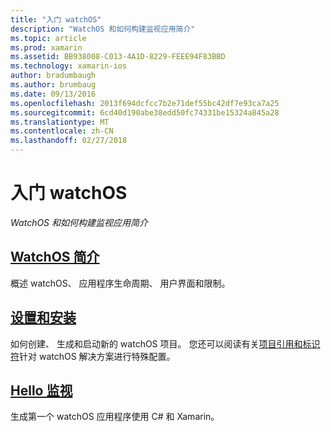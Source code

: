 ```yaml
---
title: "入门 watchOS"
description: "WatchOS 和如何构建监视应用简介"
ms.topic: article
ms.prod: xamarin
ms.assetid: BB938008-C013-4A1D-8229-FEEE94F83BBD
ms.technology: xamarin-ios
author: bradumbaugh
ms.author: brumbaug
ms.date: 09/13/2016
ms.openlocfilehash: 2013f694dcfcc7b2e71def55bc42df7e93ca7a25
ms.sourcegitcommit: 6cd40d190abe38edd50fc74331be15324a845a28
ms.translationtype: MT
ms.contentlocale: zh-CN
ms.lasthandoff: 02/27/2018
---
```

# <a name="getting-started-with-watchos"></a>入门 watchOS

_WatchOS 和如何构建监视应用简介_

## <a name="introduction-to-watchosioswatchosget-startedintro-to-watchosmd"></a>[WatchOS 简介](~/ios/watchos/get-started/intro-to-watchos.md)

概述 watchOS、 应用程序生命周期、 用户界面和限制。

## <a name="setup--installationioswatchosget-startedinstallationmd"></a>[设置和安装](~/ios/watchos/get-started/installation.md)

如何创建、 生成和启动新的 watchOS 项目。
您还可以阅读有关[项目引用和标识符](~/ios/watchos/get-started/project-references.md)针对 watchOS 解决方案进行特殊配置。

## <a name="hello-watchioswatchosget-startedhello-watchmd"></a>[Hello 监视](~/ios/watchos/get-started/hello-watch.md)

生成第一个 watchOS 应用程序使用 C# 和 Xamarin。

